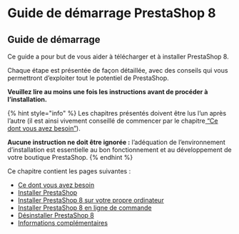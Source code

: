 # Guide de démarrage PrestaShop 8

## Guide de démarrage

Ce guide a pour but de vous aider à télécharger et à installer PrestaShop 8.

Chaque étape est présentée de façon détaillée, avec des conseils qui vous permettront d’exploiter tout le potentiel de PrestaShop.&#x20;

**Veuillez lire au moins une fois les instructions avant de procéder à l’installation.**

{% hint style="info" %}
Les chapitres présentés doivent être lus l’un après l’autre (il est ainsi vivement conseillé de commencer par le chapitre[ “Ce dont vous avez besoin”](ce-dont-vous-avez-besoin.md)).&#x20;

**Aucune instruction ne doit être ignorée :** l’adéquation de l’environnement d’installation est essentielle au bon fonctionnement et au développement de votre boutique PrestaShop.
{% endhint %}

Ce chapitre contient les pages suivantes :

* [Ce dont vous avez besoin](ce-dont-vous-avez-besoin.md)
* [Installer PrestaShop](installer-prestashop.md)
* [Installer PrestaShop 8 sur votre propre ordinateur](installer-prestashop-ordinateur.md)
* [Installer PrestaShop 8 en ligne de commande](installer-prestashop-en-ligne-de-commande.md)
* [Désinstaller PrestaShop 8](desinstaller-prestashop.md)
* [Informations complémentaires](informations-complementaires.md)
